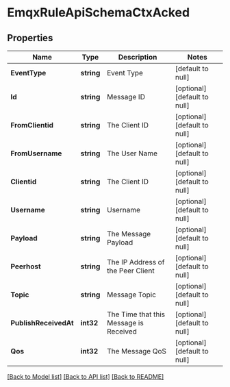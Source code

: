 # EmqxRuleApiSchemaCtxAcked

## Properties
Name | Type | Description | Notes
------------ | ------------- | ------------- | -------------
**EventType** | **string** | Event Type | [default to null]
**Id** | **string** | Message ID | [optional] [default to null]
**FromClientid** | **string** | The Client ID | [optional] [default to null]
**FromUsername** | **string** | The User Name | [optional] [default to null]
**Clientid** | **string** | The Client ID | [optional] [default to null]
**Username** | **string** | Username | [optional] [default to null]
**Payload** | **string** | The Message Payload | [optional] [default to null]
**Peerhost** | **string** | The IP Address of the Peer Client | [optional] [default to null]
**Topic** | **string** | Message Topic | [optional] [default to null]
**PublishReceivedAt** | **int32** | The Time that this Message is Received | [optional] [default to null]
**Qos** | **int32** | The Message QoS | [optional] [default to null]

[[Back to Model list]](../README.md#documentation-for-models) [[Back to API list]](../README.md#documentation-for-api-endpoints) [[Back to README]](../README.md)

